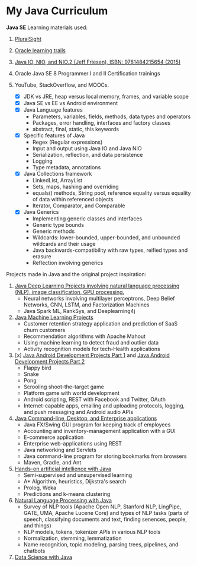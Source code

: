 # My Java Curriculum

**Java SE**
 Learning materials used:
 1) <a href="https://app.pluralsight.com/paths/skills/java"> PluralSight </a>
 2) <a href="https://docs.oracle.com/javase/tutorial/index.html"> Oracle learning trails </a>
 3) <a href="https://learning.oreilly.com/library/view/java-io-nio/9781484215654/"> Java IO, NIO, and NIO.2  (Jeff Friesen), ISBN:  9781484215654 (2015)</a>
 
 4) Oracle Java SE 8 Programmer I and II Certification trainings
 5) YouTube, StackOverflow, and MOOCs.
    * [x] JDK vs JRE, heap versus local memory, frames, and variable scope
    * [x] Java SE vs EE vs Android environment
    * [x] Java Language features
        * Parameters, variables, fields, methods, data types and operators
        * Packages, error handling, interfaces and factory classes
        * abstract, final, static, this keywords
    * [x] Specific features of Java
        * Regex (Regular expressions)
        * Input and output using Java IO  and Java NIO
        * Serialization, reflection, and data persistence
        * Logging
        * Type metadata, annotations
    * [x] Java Collections framework
        * LinkedList, ArrayList
        * Sets, maps, hashing and overriding 
        * equals() methods, String pool, reference equality versus equality of data within referenced objects
        * Iterator, Comparator, and Comparable
    * [x] Java Generics
        * Implementing generic classes and interfaces
        * Generic type bounds
        * Generic methods
        * Wildcards: lower-bounded, upper-bounded, and unbounded wildcards and their usage
        * Java backwards-compatibility with raw types, reified types and erasure
        * Reflection involving generics
 
 Projects made in Java and the original project inspiration:
 
 1) <a href="https://learning.oreilly.com/library/view/java-deep-learning/9781788997454/"> Java Deep Learning Projects involving natural language processing (NLP), image classification, GPU processing.</a>
      * Neural networks involving multilayer perceptrons, Deep Belief Networks, CNN, LSTM, and Factorization Machines 
      * Java Spark ML, RankSys, and Deeplearning4j
 2) <a href="https://learning.oreilly.com/library/view/machine-learning-in/9781788474399/">Java Machine Learning Projects</a>
      * Customer retention strategy application and prediction of SaaS churn customers
      * Recommendation algorithms  with Apache Mahout
      * Using machine learning to detect fraud and outlier data
      * Activity recognition models for tech-Health applications
 3) [x] <a href="https://learning.oreilly.com/library/view/practical-android-projects/9781430232438/"> Java Android Development Projects Part 1</a> and <a href="https://learning.oreilly.com/library/view/learning-java-by/9781788839150/"> Java Android Development Projects Part 2</a>
      * Flappy bird
      * Snake
      * Pong
      * Scrooling shoot-the-target game
      * Platform game with world development
      * Android scripting, REST with Facebook and Twitter, OAuth
      * Internet-capable apps, emailing and uploading protocols, logging, and push messaging and Android audio APIs
  4) <a href="https://learning.oreilly.com/library/view/java-projects-/9781789131895/"> Java Command-line, Desktop, and Enterprise applications</a>
      * Java FX/Swing GUI program for keeping track of employees
      * Accounting and inventory-management application with a GUI
      * E-commerce application
      * Enterprise web-applications using REST
      * Java networking and Servlets
      * Java command-line program for storing bookmarks from browsers
      * Maven, Gradle, and Ant
  5) <a href="https://learning.oreilly.com/library/view/hands-on-artificial-intelligence/9781789537550/"> Hands-on artificial intellience with Java</a>
      * Semi-supervised and unsupervised learning
      * A* Algorithm, heuristics, Dijkstra's search
      * Prolog, Weka
      * Predictions and k-means clustering
   6) <a href="https://learning.oreilly.com/library/view/natural-language-processing/9781788993494/"> Natural Language Processing with Java</a> 
      * Survey of NLP tools (Apache Open NLP, Stanford NLP, LingPipe, GATE, UMA, Apache Lucene Core) and types of NLP tasks (parts of speech, classifying documents and text, finding senences, people, and things)
      * NLP models, tokens,  tokenizer APIs in various NLP tools
      * Normalization, stemming, lemmatization
      *  Name recognition, topic modeling, parsing trees, pipelines, and chatbots
   7) <a href="https://learning.oreilly.com/library/view/java-data-science/9781788475655/"> Data Science with Java</a>
   
